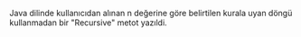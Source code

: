 Java dilinde kullanıcıdan alınan n değerine göre belirtilen kurala uyan döngü kullanmadan bir "Recursive" metot yazıldi.
